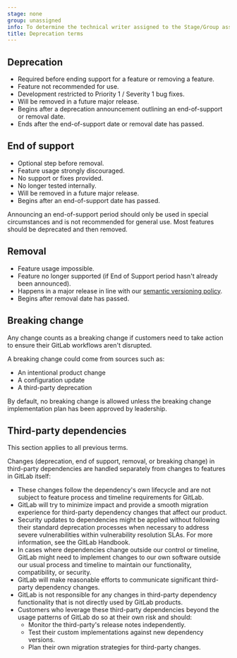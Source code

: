 ```yaml
---
stage: none
group: unassigned
info: To determine the technical writer assigned to the Stage/Group associated with this page, see https://handbook.gitlab.com/handbook/product/ux/technical-writing/#assignments
title: Deprecation terms
---
```


## Deprecation

- Required before ending support for a feature or removing a feature.
- Feature not recommended for use.
- Development restricted to Priority 1 / Severity 1 bug fixes.
- Will be removed in a future major release.
- Begins after a deprecation announcement outlining an end-of-support or removal date.
- Ends after the end-of-support date or removal date has passed.

## End of support

- Optional step before removal.
- Feature usage strongly discouraged.
- No support or fixes provided.
- No longer tested internally.
- Will be removed in a future major release.
- Begins after an end-of-support date has passed.

Announcing an end-of-support period
should only be used in special circumstances and is not recommended for general use.
Most features should be deprecated and then removed.

## Removal

- Feature usage impossible.
- Feature no longer supported (if End of Support period hasn't already been announced).
- Happens in a major release in line with our
  [semantic versioning policy](../policy/maintenance.md).
- Begins after removal date has passed.

## Breaking change

Any change counts as a breaking change if customers need to take action to ensure their GitLab workflows aren't disrupted.

A breaking change could come from sources such as:

- An intentional product change
- A configuration update
- A third-party deprecation

By default, no breaking change is allowed unless the breaking change implementation plan has been approved by leadership.

## Third-party dependencies

This section applies to all previous terms.

Changes (deprecation, end of support, removal, or breaking change) in third-party dependencies are handled separately from changes to features in GitLab itself:

- These changes follow the dependency's own lifecycle and are not subject to feature process and timeline requirements for GitLab.
- GitLab will try to minimize impact and provide a smooth migration experience for third-party dependency changes that affect our product.
- Security updates to dependencies might be applied without following their standard deprecation processes when necessary to address severe vulnerabilities within vulnerability resolution SLAs. For more information, see the GitLab Handbook.
- In cases where dependencies change outside our control or timeline, GitLab might need to implement changes to our own software outside our usual process and timeline to
  maintain our functionality, compatibility, or security.
- GitLab will make reasonable efforts to communicate significant third-party dependency changes.
- GitLab is not responsible for any changes in third-party dependency functionality that is not directly used by GitLab products.
- Customers who leverage these third-party dependencies beyond the usage patterns of GitLab do so at their own risk and should:
  - Monitor the third-party's release notes independently.
  - Test their custom implementations against new dependency versions.
  - Plan their own migration strategies for third-party changes.
